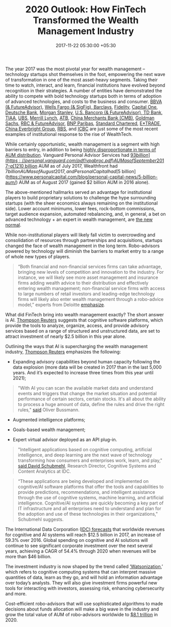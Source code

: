 ﻿---
title: '2020 Outlook: How FinTech Transformed the Wealth Management Industry'
date: 2017-11-22 05:30:00 +05:30
tags:
- wealth management
- robo-advisors
Image: "/uploads/wealthmanagementfuture.jpg"
Person: Elena Mesropyan
category:
- WealthTech
Markets:
- US
- North America
- Europe
- Asia
- China
Companies:
- ATB
- Barclays
- BBVA
- BNP Paribas
- Capital One
- China Everbright Group
- China Merchants Bank
- Deutsche Bank
- E*TRADE
- Fidelity
- FutureAdvisor
- Goldman Sachs
- ICBC
- Merrill Lynch
- Morgan Stanley
- RBC
- RBS
- SigFig
- Standard Chartered
- TD Bank
- TIAA
- U.S. Bancorp
- UBS
- Wells Fargo
layout: post
---

The year 2017 was the most pivotal year for wealth management – technology startups shot themselves in the foot, empowering the next wave of transformation in one of the most asset-heavy segments. Taking their time to watch, interact, and learn, financial institutions have evolved beyond recognition in their strategies. A number of entities have demonstrated the ability to compete with bold technology startups both in terms of adoption of advanced technologies, and costs to the business and consumer. [BBVA (& FutureAdvisor)](http://newsroom.bbvacompass.com/2016-01-12-BBVA-Compass-teams-with-FutureAdvisor-to-offer-clients-access-to-comprehensive-affordable-investment-advice-anytime-anywhere), [Wells Fargo (& SigFig)](http://www.businesswire.com/news/home/20161115006304/en/Wells-Fargo-Advisors-SigFig-Collaborate-Digital-Advisory),[ Barclays](https://www.ftadviser.com/your-industry/2017/06/14/barclays-claims-new-service-beats-robo-advice/), [Fidelity](https://www.wsj.com/articles/fidelity-launches-automated-investment-advice-service-1469592060), [Capital One](http://time.com/money/4371434/capital-one-launches-digital-advice/), [Deutsche Bank](http://www.reuters.com/article/us-deutschebank-funds-idUSKBN0TQ1Z220151207), [Morgan Stanley](https://www.cnbc.com/2017/06/13/reuters-america-morgan-stanley-is-developing-robo-adviser-like-automated-investing-platform-for-wealth-clients-hassan.html), [U.S. Bancorp (& FutureAdvisor)](https://www.wsj.com/articles/u-s-bancorp-futureadvisor-team-up-in-another-advance-for-bank-robo-advisers-1472168318),[ TD Bank](https://www.tdameritrade.com/home.page), [TIAA](http://www.thinkadvisor.com/2017/06/06/tiaa-launches-robo-advisor-with-socially-responsib?slreturn=1501816285), [UBS](https://letstalkpayments.com/build-business-not-channel-launching-robo-advisor-inside-large-bank/), [Merrill Lynch](http://www.thinkadvisor.com/2017/02/08/merrill-edge-launches-robo-advisor-with-a-twist), [ATB](http://www.investmentexecutive.com/-/atb-launches-new-robo-advisor), [China Merchants Bank (CMB)](https://www.cnbc.com/2017/04/26/reuters-america-chinese-banks-brokers-eye-robo-advice-for-edge-on-competition.html), [Goldman Sachs](https://www.cnbc.com/2017/03/21/goldman-building-robo-adviser-to-give-investment-advice-to-the-masses.html), [RBC & FutureAdvisor](https://www.rbcwealthmanagement.com/us/en/news/2016-02-02/rbc-wealth-management-collaborates-with-futureadvisor-to-launch-digital-advice-pilot-in-the-us/detail/), [BNP Paribas](http://www.tearsheet.co/modern-banking-experience/bnp-paribas-is-putting-human-advice-before-robots), [Standard Chartered](https://www.sc.com/en/news-and-media/news/global/2017-04-05-SCB-Private-Bank-launches-first-digital-wealth-advisory-tool.html), [E\*TRADE](https://about.etrade.com/releasedetail.cfm?ReleaseID=974739), [China Everbright Group](https://www.finews.asia/finance/25987-china-everbright-ginmon-partnership-shanghai-etfs), [RBS](https://www.forbes.com/sites/greatspeculations/2017/11/20/robo-advisory-moves-should-boost-rbss-profits/#4afd1d14344f), and [ICBC](http://www.scmp.com/business/companies/article/2119722/icbc-launches-robo-adviser-service-wealth-management-products) are just some of the most recent examples of institutional response to the rise of WealthTech.

While certainly opportunistic, wealth management is a segment with high barriers to entry, in addition to being [highly disproportionate in terms of AUM distribution](http://www.businessinsider.com/the-us-still-has-the-robo-advisor-lead-2017-4). Vanguard Personal Advisor Services had [$93 billion](https://personal.vanguard.com/pdf/vpabroc.pdf) AUM as of September 2017 – a[ 12%](https://www.barrons.com/articles/rating-the-robo-advisors-1501303316) growth from October 2016. For comparison, Betterment had ‘only’ [$10 billion](https://www.betterment.com/press/newsroom/robo-advisor-betterment-personalization-push-surpasses-10-billion-aum/) AUM as of July 2017, Wealthfront had $7 billion AUM as of August 2017, and Personal Capital had [$5 billion](https://www.personalcapital.com/blog/personal-capital-news/5-billion-aum/) AUM as of August 2017 (gained $2 billion AUM in 2016 alone).

The above-mentioned hallmarks served an advantage for institutional players to build proprietary solutions to challenge the hype surrounding startups (with the sheer economics always remaining on the institutional side). Lower account minimums, lower fees, rock-bottom commissions, target audience expansion, automated rebalancing, and, in general, a bet on advanced technology \+ an expert in wealth management, are [the new normal](https://letstalkpayments.com/how-financial-institutions-stepping-up-their-game-in-wealth-management/).

While non-institutional players will likely fall victim to overcrowding and consolidation of resources through partnerships and acquisitions, startups changed the face of wealth management in the long term. Robo-advisors powered by technology will diminish the barriers to market entry to a range of whole new types of players.

> “Both financial and non-financial services firms can take advantage, bringing new levels of competition and innovation to the industry. For instance, we will likely see more asset management and insurance firms adding wealth advice to their distribution and effectively entering wealth management; non-financial service firms with access to large numbers of retail investors and leading-edge technology firms will likely also enter wealth management through a robo-advice model,” experts from Deloitte [emphasize](https://www2.deloitte.com/content/dam/Deloitte/us/Documents/strategy/us-cons-disruptors-in-wealth-mgmt-final.pdf).

What did FinTech bring into wealth management exactly? The short answer is AI. [Thompson Reuters](https://blogs.thomsonreuters.com/financial-risk/wealth-management-private-banking/how-ai-is-supercharging-wealth-management/) suggests that cognitive software platforms, which provide the tools to analyze, organize, access, and provide advisory services based on a range of structured and unstructured data, are set to attract investment of nearly $2.5 billion in this year alone.

Outlining the ways that AI is supercharging the wealth management industry, [Thompson Reuters](https://blogs.thomsonreuters.com/financial-risk/wealth-management-private-banking/how-ai-is-supercharging-wealth-management/) emphasizes the following:

* Expanding advisory capabilities beyond human capacity following the data explosion (more data will be created in 2017 than in the last 5,000 years. And it’s expected to increase three times from this year until 2021);

> "With AI you can scan the available market data and understand events and triggers that change the market situation and potential performance of certain sectors, certain stocks. It's all about the ability to process a huge amount of data, define the rules and drive the right rules," [said](https://www.americanbanker.com/news/beyond-robo-advisers-how-ai-could-rewire-wealth-management) Oliver Bussmann.

* Augmented intelligence platforms;

* Goals-based wealth management;

* Expert virtual advisor deployed as an API plug-in.

> "Intelligent applications based on cognitive computing, artificial intelligence, and deep learning are the next wave of technology transforming how consumers and enterprises work, learn, and play," [said](https://www.idc.com/getdoc.jsp?containerId=prUS42439617)[ David Schubmehl](http://www.idc.com/getdoc.jsp?containerId=PRF003956), Research Director, Cognitive Systems and Content Analytics at IDC.

> “These applications are being developed and implemented on cognitive/AI software platforms that offer the tools and capabilities to provide predictions, recommendations, and intelligent assistance through the use of cognitive systems, machine learning, and artificial intelligence. Cognitive/AI systems are quickly becoming a key part of IT infrastructure and all enterprises need to understand and plan for the adoption and use of these technologies in their organizations," Schubmehl suggests.

The International Data Corporation ([IDC](http://www.idc.com/))[ forecasts](https://www.idc.com/getdoc.jsp?containerId=prUS42439617) that worldwide revenues for cognitive and AI systems will reach $12.5 billion in 2017, an increase of 59.3% over 2016. Global spending on cognitive and AI solutions will continue to see significant corporate investment over the next several years, achieving a CAGR of 54.4% through 2020 when revenues will be more than $46 billion.

The investment industry is now shaped by the trend called [‘Watsonization](http://finance.yahoo.com/news/investment-managers-must-embrace-technological-130000798.html),’ which refers to cognitive computing systems that can interpret massive quantities of data, learn as they go, and will hold an information advantage over today’s analysts. They will also give investment firms powerful new tools for interacting with investors, assessing risk, enhancing cybersecurity and more.

Cost-efficient robo-advisors that will use sophisticated algorithms to made decisions about funds allocation will make a big wave in the industry and grow the total value of AUM of robo-advisors worldwide to [$8.1 trillion](https://www.statista.com/statistics/741512/aum-of-robo-advisors-globally/) in 2020.
